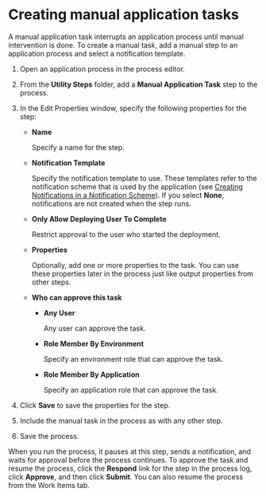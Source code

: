 # Creating manual application tasks

A manual application task interrupts an application process until manual intervention is done. To create a manual task, add a manual step to an application process and select a notification template.

1.  Open an application process in the process editor. 
2.  From the **Utility Steps** folder, add a **Manual Application Task** step to the process. 
3.  In the Edit Properties window, specify the following properties for the step:
    -   **Name**

        Specify a name for the step.

    -   ****Notification Template****

        Specify the notification template to use. These templates refer to the notification scheme that is used by the application \(see [Creating Notifications in a Notification Scheme](notify_create.md)\). If you select **None**, notifications are not created when the step runs.

    -   **Only Allow Deploying User To Complete**

        Restrict approval to the user who started the deployment.

    -   **Properties**

        Optionally, add one or more properties to the task. You can use these properties later in the process just like output properties from other steps.

    -   ****Who can approve this task****

        -   ****Any User****

            Any user can approve the task.

        -   ****Role Member By Environment****

            Specify an environment role that can approve the task.

        -   ****Role Member By Application****

            Specify an application role that can approve the task.

4.  Click **Save** to save the properties for the step.
5.  Include the manual task in the process as with any other step.
6.  Save the process.

When you run the process, it pauses at this step, sends a notification, and waits for approval before the process continues. To approve the task and resume the process, click the **Respond** link for the step in the process log, click **Approve**, and then click **Submit**. You can also resume the process from the Work Items tab.

